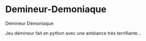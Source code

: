 # Demineur-Demoniaque
Démineur Démoniaque


Jeu démineur fait en python avec une ambiance très terrifiante...
